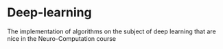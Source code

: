 # Deep-learning
The implementation of algorithms on the subject of deep learning that are nice in the Neuro-Computation course
